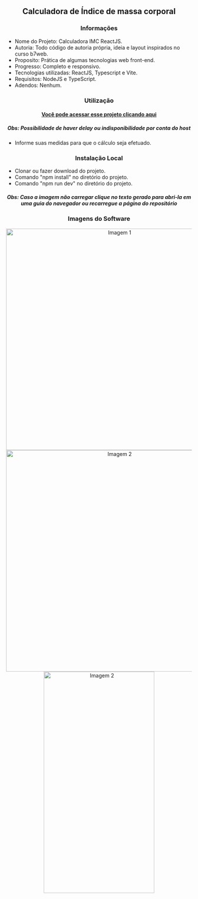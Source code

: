 <h2 align="center">Calculadora de Índice de massa corporal</h2>

<h3 align="center">Informações</h3>
 
- Nome do Projeto: Calculadora IMC ReactJS.
- Autoria: Todo código de autoria própria, ideia e layout inspirados no curso b7web.
- Proposito: Prática de algumas tecnologias web front-end.
- Progresso: Completo e responsivo.
- Tecnologias utilizadas: ReactJS, Typescript e Vite.
- Requisitos: NodeJS e TypeScript.
- Adendos: Nenhum.

<h3 align="center">Utilização</h3>

<h4 align="center"><a target="_blank" href="https://joaopedrolt.github.io/calculadora-imc-reactjs/">Você pode acessar esse projeto clicando aqui</a></h3>
<h5 align="center">Obs: Possibilidade de haver delay ou indisponibilidade por conta do host</h5>

- Informe suas medidas para que o cálculo seja efetuado.

<h3 align="center">Instalação Local</h3>

- Clonar ou fazer download do projeto.
- Comando "npm install" no diretório do projeto.
- Comando "npm run dev" no diretório do projeto.

<h5 align="center">Obs: Caso a imagem não carregar clique no texto gerado para abri-la em uma guia do navegador ou recarregue a página do repositório</h5>

<h3 align="center">Imagens do Software</h3>

<div align="center"><img src="http://drive.google.com/uc?export=view&id=1QMtyANEN9VZiOag-So96T4enPsKe_IPV"  width=600 alt="Imagem 1" /></div>

<div align="center"><img src="http://drive.google.com/uc?export=view&id=1vKYswxNEDDC3OhN2Ta1dhCa7fTaTaULt" width=600 alt="Imagem 2" /></div>

<div align="center"><img src="http://drive.google.com/uc?export=view&id=1aVDr1jChNqlZUctZWjo_CcVPD14O02M_" width=300 height=600  alt="Imagem 2" /></div>
